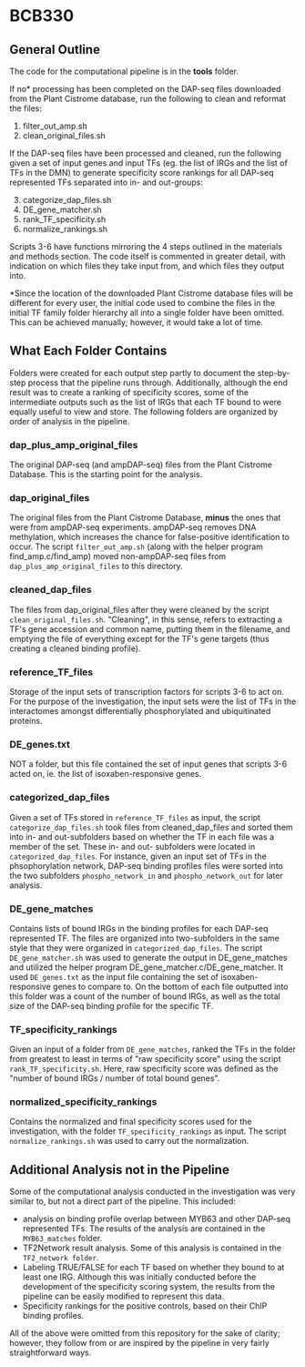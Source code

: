 # BCB330

## General Outline

The code for the computational pipeline is in the **tools** folder.

If no* processing has been completed on the DAP-seq files downloaded from the Plant Cistrome database, run the following to clean and reformat the files:

1) filter_out_amp.sh
2) clean_original_files.sh

If the DAP-seq files have been processed and cleaned, run the following given a set of input genes and input TFs (eg. the list of IRGs and the list of TFs in the DMN) to generate specificity score rankings for all DAP-seq represented TFs separated into in- and out-groups:

3) categorize_dap_files.sh
4) DE_gene_matcher.sh
5) rank_TF_specificity.sh
6) normalize_rankings.sh

Scripts 3-6 have functions mirroring the 4 steps outlined in the materials and methods section. The code itself is commented in greater detail, with indication on which files they take input from, and which files they output into.

*Since the location of the downloaded Plant Cistrome database files will be different for every user, the initial code used to combine the files in the initial TF family folder hierarchy all into a single folder have been omitted. This can be achieved manually; however, it would take a lot of time. 

## What Each Folder Contains

Folders were created for each output step partly to document the step-by-step process that the pipeline runs through. Additionally, although the end result was to create a ranking of specificity scores, some of the intermediate outputs such as the list of IRGs that each TF bound to were equally useful to view and store. The following folders are organized by order of analysis in the pipeline.

### dap_plus_amp_original_files
The original DAP-seq (and ampDAP-seq) files from the Plant Cistrome Database. This is the starting point for the analysis.   

### dap_original_files
The original files from the Plant Cistrome Database, **minus** the ones that were from ampDAP-seq experiments. ampDAP-seq removes DNA methylation, which increases the chance for false-positive identification to occur. The script `filter_out_amp.sh` (along with the helper program find_amp.c/find_amp) moved non-ampDAP-seq files from `dap_plus_amp_original_files` to this directory. 

### cleaned_dap_files
The files from dap_original_files after they were cleaned by the script `clean_original_files.sh`. "Cleaning", in this sense, refers to extracting a TF's gene accession and common name, putting them in the filename, and emptying the file of everything except for the TF's gene targets (thus creating a cleaned binding profile).  

### reference_TF_files
Storage of the input sets of transcription factors for scripts 3-6 to act on. For the purpose of the investigation, the input sets were the list of TFs in the interactomes amongst differentially phosphorylated and ubiquitinated proteins. 

### DE_genes.txt
NOT a folder, but this file contained the set of input genes that scripts 3-6 acted on, ie. the list of isoxaben-responsive genes.

### categorized_dap_files
Given a set of TFs stored in `reference_TF_files` as input, the script `categorize_dap_files.sh` took files from cleaned_dap_files and sorted them into in- and out-subfolders based on whether the TF in each file was a member of the set. These in- and out- subfolders were located in `categorized_dap_files`. For instance, given an input set of TFs in the phsophorylation network, DAP-seq binding profiles files were sorted into the two subfolders `phospho_network_in` and `phospho_network_out` for later analysis. 

### DE_gene_matches
Contains lists of bound IRGs in the binding profiles for each DAP-seq represented TF. The files are organized into two-subfolders in the same style that they were organized in `categorized_dap_files`. The script `DE_gene_matcher.sh` was used to generate the output in DE_gene_matches and utilized the helper program DE_gene_matcher.c/DE_gene_matcher. It used `DE_genes.txt` as the input file containing the set of isoxaben-responsive genes to compare to. On the bottom of each file outputted into this folder was a count of the number of bound IRGs, as well as the total size of the DAP-seq binding profile for the specific TF.

### TF_specificity_rankings
Given an input of a folder from `DE_gene_matches`, ranked the TFs in the folder from greatest to least in terms of "raw specificity score" using the script `rank_TF_specificity.sh`. Here, raw specificity score was defined as the "number of bound IRGs / number of total bound genes". 

### normalized_specificity_rankings
Contains the normalized and final specificity scores used for the investigation, with the folder `TF_specificity_rankings` as input. The script `normalize_rankings.sh` was used to carry out the normalization. 

## Additional Analysis not in the Pipeline

Some of the computational analysis conducted in the investigation was very similar to, but not a direct part of the pipeline. This included: 
- analysis on binding profile overlap between MYB63 and other DAP-seq represented TFs. The results of the analysis are contained in the `MYB63_matches` folder.
- TF2Network result analysis. Some of this analysis is contained in the `TF2_network folder`.
- Labeling TRUE/FALSE for each TF based on whether they bound to at least one IRG. Although this was initially conducted before the development of the specificity scoring system, the results from the pipeline can be easily modified to represent this data.
- Specificity rankings for the positive controls, based on their ChIP binding profiles.

All of the above were omitted from this repository for the sake of clarity; however, they follow from or are inspired by the pipeline in very fairly straightforward ways.


